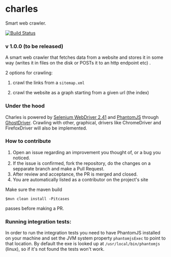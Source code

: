 # charles
Smart web crawler.

[![Build Status](https://travis-ci.org/amihaiemil/charles.svg?branch=master)](https://travis-ci.org/amihaiemil/charles)

### v 1.0.0 (to be released)

A smart web crawler that fetches data from a website and stores it in some way (writes it in files on the disk or POSTs it to an http endpoint etc) . 

2 options for crawling: 

1) crawl the links from a ``sitemap.xml``

2) crawl the website as a graph starting from a given url (the index)

### Under the hood

Charles is powered by [Selenium WebDriver 2.41](http://www.seleniumhq.org/projects/webdriver/) and [PhantomJS](http://phantomjs.org/) through [GhostDriver](https://github.com/detro/ghostdriver). Crawling with other, graphical, drivers like ChromeDriver and FirefoxDriver will also be implemented.

### How to contribute

1. Open an issue regarding an improvement you thought of, or a bug you noticed.
2. If the issue is confirmed, fork the repository, do the changes on a sepparate branch and make a Pull Request.
3. After review and acceptance, the PR is merged and closed.
4. You are automatically listed as a contributor on the project's site

Make sure the maven build

``$mvn clean install -Pitcases``

passes before making a PR. 

### Running integration tests: 

In order to run the integration tests you need to have PhantomJS installed on your machine and set the JVM system property ``phantomjsExec`` to point to that location. By default the exe is looked up at ``/usr/local/bin/phantomjs`` (linux), so if it's not found the tests won't work.
